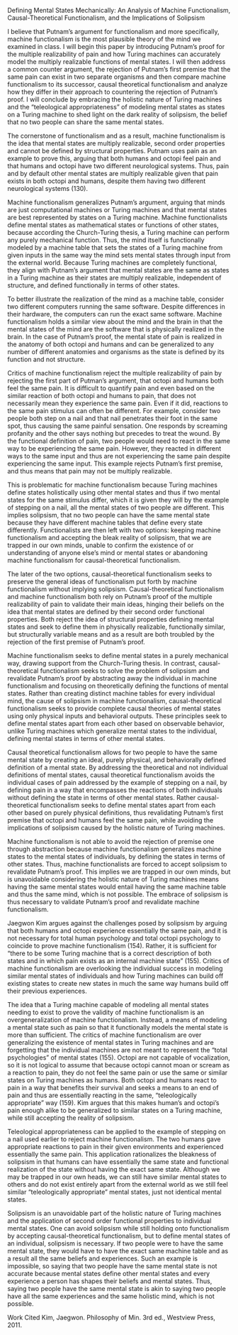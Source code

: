 Defining Mental States Mechanically: An Analysis of Machine Functionalism, Causal-Theoretical Functionalism, 
and the Implications of Solipsism

I believe that Putnam’s argument for functionalism and more specifically, machine functionalism is the most plausible theory
of the mind we examined in class. I will begin this paper by introducing Putnam’s proof for the multiple realizability of pain and
how Turing machines can accurately model the multiply realizable functions of mental states. I will then address a common counter 
argument, the rejection of Putnam’s first premise that the same pain can exist in two separate organisms and then compare machine 
functionalism to its successor, causal theoretical functionalism and analyze how they differ in their approach to countering the rejection
of Putnam’s proof. I will conclude by embracing the holistic nature of Turing machines and the “teleological appropriateness” of
modeling mental states as states on a Turing machine to shed light on the dark reality of solipsism, the belief that no two people 
can share the same mental states.  

The cornerstone of functionalism and as a result, machine functionalism is the idea that mental states are multiply realizable, second 
order properties and cannot be defined by structural properties. Putnam uses pain as an example to prove this, arguing that both humans
and octopi feel pain and that humans and octopi have two different neurological systems. Thus, pain and by default other mental states are
multiply realizable given that pain exists in both octopi and humans, despite them having two different neurological systems (130).

Machine functionalism generalizes Putnam’s argument, arguing that minds are just computational machines or Turing machines and that 
mental states are best represented by states on a Turing machine. Machine functionalists define mental states as mathematical states
or functions of other states, because according the Church-Turing thesis, a Turing machine can perform any purely mechanical function. 
Thus, the mind itself is functionally modeled by a machine table that sets the states of a Turing machine from given inputs in the same 
way the mind sets mental states through input from the external world. Because Turing machines are completely functional, they align 
with Putnam’s argument that mental states are the same as states in a Turing machine as their states are multiply realizable, independent
of structure, and defined functionally in terms of other states.  
  
To better illustrate the realization of the mind as a machine table, consider two different computers running the same software. Despite
differences in their hardware, the computers can run the exact same software. Machine functionalism holds a similar view about the mind 
and the brain in that the mental states of the mind are the software that is physically realized in the brain. In the case of Putnam’s 
proof, the mental state of pain is realized in the anatomy of both octopi and humans and can be generalized to any number of different 
anatomies and organisms as the state is defined by its function and not structure. 
  
Critics of machine functionalism reject the multiple realizability of pain by rejecting the first part of Putman’s argument, that
octopi and humans both feel the same pain. It is difficult to quantify pain and even based on the similar reaction of both octopi and
humans to pain, that does not necessarily mean they experience the same pain. Even if it did, reactions to the same pain stimulus can 
often be different. For example, consider two people both step on a nail and that nail penetrates their foot in the same spot, thus 
causing the same painful sensation. One responds by screaming profanity and the other says nothing but precedes to treat the wound. 
By the functional definition of pain, two people would need to react in the same way to be experiencing the same pain. However, they
reacted in different ways to the same input and thus are not experiencing the same pain despite experiencing the same input. This 
example rejects Putnam’s first premise, and thus means that pain may not be multiply realizable. 
    
This is problematic for machine functionalism because Turing machines define states holistically using other mental states and thus 
if two mental states for the same stimulus differ, which it is given they will by the example of stepping on a nail, all the mental
states of two people are different. This implies solipsism, that no two people can have the same mental state because they have
different machine tables that define every state differently. Functionalists are then left with two options: keeping machine 
functionalism and accepting the bleak reality of solipsism, that we are trapped in our own minds, unable to confirm the existence of
or understanding of anyone else’s mind or mental states or abandoning machine functionalism for causal-theoretical functionalism. 
   
The later of the two options, causal-theoretical functionalism seeks to preserve the general ideas of functionalism put forth by
machine functionalism without implying solipsism. Causal-theoretical functionalism and machine functionalism both rely on Putnam’s
proof of the multiple realizability of pain to validate their main ideas, hinging their beliefs on the idea that mental states are 
defined by their second order functional properties. Both reject the idea of structural properties defining mental states and seek 
to define them in physically realizable, functionally similar, but structurally variable means and as a result are both troubled by
the rejection of the first premise of Putnam’s proof. 
    
Machine functionalism seeks to define mental states in a purely mechanical way, drawing support from the Church-Turing thesis. In 
contrast, causal-theoretical functionalism seeks to solve the problem of solipsism and revalidate Putnam’s proof by abstracting 
away the individual in machine functionalism and focusing on theoretically defining the functions of mental states. Rather than 
creating distinct machine tables for every individual mind, the cause of solipsism in machine functionalism, causal-theoretical 
functionalism seeks to provide complete causal theories of mental states using only physical inputs and behavioral outputs. These 
principles seek to define mental states apart from each other based on observable behavior, unlike Turing machines which generalize 
mental states to the individual, defining mental states in terms of other mental states. 
    
Causal theoretical functionalism allows for two people to have the same mental state by creating an ideal, purely physical, and 
behaviorally defined definition of a mental state. By addressing the theoretical and not individual definitions of mental states, 
causal theoretical functionalism avoids the individual cases of pain addressed by the example of stepping on a nail, by defining 
pain in a way that encompasses the reactions of both individuals without defining the state in terms of other mental states. Rather 
causal-theoretical functionalism seeks to define mental states apart from each other based on purely physical definitions, thus
revalidating Putnam’s first premise that octopi and humans feel the same pain, while avoiding the implications of solipsism caused
by the holistic nature of Turing machines. 
    
Machine functionalism is not able to avoid the rejection of premise one through abstraction because machine functionalism 
generalizes machine states to the mental states of individuals, by defining the states in terms of other states. Thus, machine
functionalists are forced to accept solipsism to revalidate Putnam’s proof. This implies we are trapped in our own minds, but is
unavoidable considering the holistic nature of Turing machines means having the same mental states would entail having the same 
machine table and thus the same mind, which is not possible. The embrace of solipsism is thus necessary to validate Putnam’s proof
and revalidate machine functionalism. 
    
Jaegwon Kim argues against the challenges posed by solipsism by arguing that both humans and octopi experience essentially the 
same pain, and it is not necessary for total human psychology and total octopi psychology to coincide to prove machine 
functionalism (154). Rather, it is sufficient for “there to be some Turing machine that is a correct description of both states 
and in which pain exists as an internal machine state” (155). Critics of machine functionalism are overlooking the individual
success in modeling similar mental states of individuals and how Turing machines can build off existing states to create new 
states in much the same way humans build off their previous experiences. 
    
 The idea that a Turing machine capable of modeling all mental states needing to exist to prove the validity of machine 
 functionalism is an overgeneralization of machine functionalism. Instead, a means of modeling a mental state such as pain so 
 that it functionally models the mental state is more than sufficient. The critics of machine functionalism are over generalizing
 the existence of mental states in Turing machines and are forgetting that the individual machines are not meant to represent the 
 “total psychologies” of mental states (155). Octopi are not capable of vocalization, so it is not logical to assume that because 
 octopi cannot moan or scream as a reaction to pain, they do not feel the same pain or use the same or similar states on Turing 
 machines as humans. Both octopi and humans react to pain in a way that benefits their survival and seeks a means to an end of pain
 and thus are essentially reacting in the same, “teleologically appropriate” way (159). Kim argues that this makes human’s and 
 octopi’s pain enough alike to be generalized to similar states on a Turing machine, while still accepting the reality of solipsism.
     
 Teleological appropriateness can be applied to the example of stepping on a nail used earlier to reject machine functionalism. The
 two humans gave appropriate reactions to pain in their given environments and experienced essentially the same pain. This 
 application rationalizes the bleakness of solipsism in that humans can have essentially the same state and functional realization
 of the state without having the exact same state. Although we may be trapped in our own heads, we can still have similar mental 
 states to others and do not exist entirely apart from the external world as we still feel similar “teleologically appropriate” 
 mental states, just not identical mental states. 
     
 Solipsism is an unavoidable part of the holistic nature of Turing machines and the application of second order functional properties
 to individual mental states. One can avoid solipsism while still holding onto functionalism by accepting causal-theoretical functionalism,
 but to define mental states of an individual, solipsism is necessary. If two people were to have the same mental state, they would have
 to have the exact same machine table and as a result all the same beliefs and experiences. Such an example is impossible, so saying 
 that two people have the same mental state is not accurate because mental states define other mental states and every experience a 
 person has shapes their beliefs and mental states. Thus, saying two people have the same mental state is akin to saying two people have
 all the same experiences and the same holistic mind, which is not possible.
     
     
     
 Work Cited
 Kim, Jaegwon. Philosophy of Min. 3rd ed., Westview Press, 2011.

    
    
    
    
